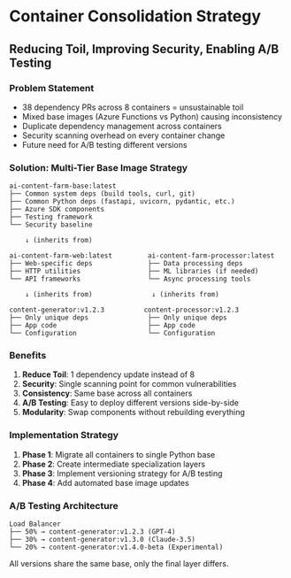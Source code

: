 # Container Consolidation Strategy
## Reducing Toil, Improving Security, Enabling A/B Testing

### Problem Statement
- 38 dependency PRs across 8 containers = unsustainable toil
- Mixed base images (Azure Functions vs Python) causing inconsistency
- Duplicate dependency management across containers
- Security scanning overhead on every container change
- Future need for A/B testing different versions

### Solution: Multi-Tier Base Image Strategy

```
ai-content-farm-base:latest
├── Common system deps (build tools, curl, git)
├── Common Python deps (fastapi, uvicorn, pydantic, etc.)
├── Azure SDK components
├── Testing framework
└── Security baseline

    ↓ (inherits from)

ai-content-farm-web:latest         ai-content-farm-processor:latest
├── Web-specific deps              ├── Data processing deps
├── HTTP utilities                 ├── ML libraries (if needed)
└── API frameworks                 └── Async processing tools

    ↓ (inherits from)               ↓ (inherits from)

content-generator:v1.2.3          content-processor:v1.2.3
├── Only unique deps               ├── Only unique deps
├── App code                       ├── App code
└── Configuration                  └── Configuration
```

### Benefits
1. **Reduce Toil**: 1 dependency update instead of 8
2. **Security**: Single scanning point for common vulnerabilities
3. **Consistency**: Same base across all containers
4. **A/B Testing**: Easy to deploy different versions side-by-side
5. **Modularity**: Swap components without rebuilding everything

### Implementation Strategy
1. **Phase 1**: Migrate all containers to single Python base
2. **Phase 2**: Create intermediate specialization layers
3. **Phase 3**: Implement versioning strategy for A/B testing
4. **Phase 4**: Add automated base image updates

### A/B Testing Architecture
```
Load Balancer
├── 50% → content-generator:v1.2.3 (GPT-4)
├── 30% → content-generator:v1.3.0 (Claude-3.5)
└── 20% → content-generator:v1.4.0-beta (Experimental)
```

All versions share the same base, only the final layer differs.
